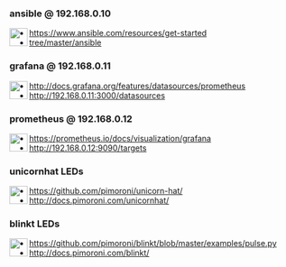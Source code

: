 ### ansible @ 192.168.0.10

<img src="https://www.ansible.com/hs-fs/hub/file-448313641-png/favicon.png" width="32" height="32" align="left" />

- https://www.ansible.com/resources/get-started
- [tree/master/ansible](ansible)


### grafana @ 192.168.0.11

<img src="https://grafana.com/img/fav32.png" width="32" height="32" align="left" />

- http://docs.grafana.org/features/datasources/prometheus
- http://192.168.0.11:3000/datasources


### prometheus @ 192.168.0.12

<img src="https://prometheus.io/assets/favicons/favicon.ico" width="32" height="32" align="left" />

- https://prometheus.io/docs/visualization/grafana
- http://192.168.0.12:9090/targets


### unicornhat LEDs

<img src="https://avatars.githubusercontent.com/u/1294177" width="32" height="32" align="left" />

- https://github.com/pimoroni/unicorn-hat/
- http://docs.pimoroni.com/unicornhat/


### blinkt LEDs

<img src="https://avatars.githubusercontent.com/u/2399917" width="32" height="32" align="left" />

- https://github.com/pimoroni/blinkt/blob/master/examples/pulse.py
- http://docs.pimoroni.com/blinkt/
